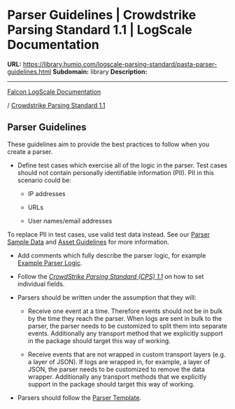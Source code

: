# Parser Guidelines | Crowdstrike Parsing Standard 1.1 | LogScale Documentation

**URL:** https://library.humio.com/logscale-parsing-standard/pasta-parser-guidelines.html
**Subdomain:** library
**Description:** 

---

[Falcon LogScale Documentation](https://library.humio.com)

/ [Crowdstrike Parsing Standard 1.1](pasta.html)

## Parser Guidelines

These guidelines aim to provide the best practices to follow when you create a parser. 

  * Define test cases which exercise all of the logic in the parser. Test cases should not contain personally identifiable information (PII). PII in this scenario could be: 

    * IP addresses 

    * URLs 

    * User names/email addresses 

To replace PII in test cases, use valid test data instead. See our [Parser Sample Data](pasta-parser-guidelines-sample.html "Parser Sample Data") and [Asset Guidelines](https://library.humio.com/integrations/packages-developer-guidelines-assets.html) for more information. 

  * Add comments which fully describe the parser logic, for example [Example Parser Logic](pasta-parser-guidelines-parser-yaml.html "Example Parser Logic"). 

  * Follow the [_CrowdStrike Parsing Standard (CPS) 1.1_](pasta.html "CrowdStrike Parsing Standard \(CPS\) 1.1") on how to set individual fields. 

  * Parsers should be written under the assumption that they will: 

    * Receive one event at a time. Therefore events should not be in bulk by the time they reach the parser. When logs are sent in bulk to the parser, the parser needs to be customized to split them into separate events. Additionally any transport method that we explicitly support in the package should target this way of working. 

    * Receive events that are not wrapped in custom transport layers (e.g. a layer of JSON). If logs are wrapped in, for example, a layer of JSON, the parser needs to be customized to remove the data wrapper. Additionally any transport methods that we explicitly support in the package should target this way of working. 

  * Parsers should follow the [Parser Template](pasta-parser-guidelines-template.html "Parser Template").
